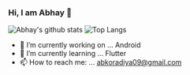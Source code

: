 ### Hi, I am Abhay 👋

![Abhay's github stats](https://github-readme-stats.vercel.app/api?username=abkoradiya&count_private=true&show_icons=true)
![Top Langs](https://github-readme-stats.vercel.app/api/top-langs/?username=abkoradiya)


- 🔭 I’m currently working on ... Android
- 🌱 I’m currently learning ... Flutter
- 📫 How to reach me: ... abkoradiya09@gmail.com

